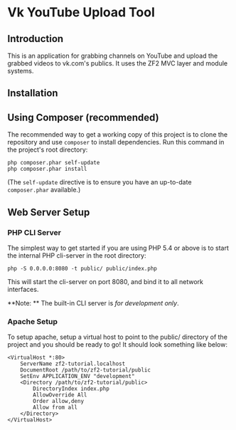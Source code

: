 Vk YouTube Upload Tool
======================

Introduction
------------
This is an application for grabbing channels on YouTube and upload the grabbed
videos to vk.com's publics. It uses the ZF2 MVC layer and module
systems. 

Installation
------------

Using Composer (recommended)
----------------------------
The recommended way to get a working copy of this project is to clone the 
repository and use `composer` to install dependencies. Run this command in the 
project's root directory:

    php composer.phar self-update
    php composer.phar install

(The `self-update` directive is to ensure you have an up-to-date `composer.phar`
available.)


Web Server Setup
----------------

### PHP CLI Server

The simplest way to get started if you are using PHP 5.4 or above is to start the 
internal PHP cli-server in the root directory:

    php -S 0.0.0.0:8080 -t public/ public/index.php

This will start the cli-server on port 8080, and bind it to all network
interfaces.

**Note: ** The built-in CLI server is *for development only*.

### Apache Setup

To setup apache, setup a virtual host to point to the public/ directory of the
project and you should be ready to go! It should look something like below:

    <VirtualHost *:80>
        ServerName zf2-tutorial.localhost
        DocumentRoot /path/to/zf2-tutorial/public
        SetEnv APPLICATION_ENV "development"
        <Directory /path/to/zf2-tutorial/public>
            DirectoryIndex index.php
            AllowOverride All
            Order allow,deny
            Allow from all
        </Directory>
    </VirtualHost>
